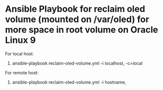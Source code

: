 # Ansible Playbook for reclaim oled volume (mounted on /var/oled) for more space in root volume on Oracle Linux 9 

For local host:
1. ansible-playbook reclaim-oled-volume.yml -i localhost, -c=local

For remote host:
1. ansible-playbook reclaim-oled-volume.yml -i hostname,
